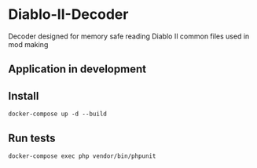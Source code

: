 # Diablo-II-Decoder

Decoder designed for memory safe reading Diablo II common files used in mod making

## Application in development

## Install
`docker-compose up -d --build`

## Run tests
`docker-compose exec php vendor/bin/phpunit`
